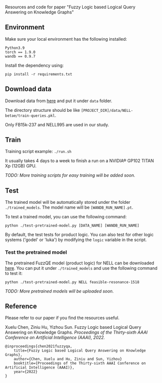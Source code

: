 Resources and code for paper "Fuzzy Logic based Logical Query Answering on Knowledge Graphs"


## Environment
Make sure your local environment has the following installed:

    Python3.9
    torch == 1.9.0
    wandb == 0.9.7
    

Install the dependency using:

    pip install -r requirements.txt


## Download data

Download data from [here](http://snap.stanford.edu/betae/KG_data.zip) and put it under `data` folder.

The directory structure should be like `[PROJECT_DIR]/data/NELL-betae/train-queries.pkl`.


Only FB15k-237 and NELL995 are used in our study.


## Train
Training script example: `./run.sh`

It usually takes 4 days to a week to finish a run on a NVIDIA® GP102 TITAN Xp (12GB) GPU. 



*TODO: More training scripts for easy training will be added soon.*



## Test

The trained model will be automatically stored under the folder `./trained_models`. The model name will be `[WANDB_RUN_NAME].pt`.

To test a trained model, you can use the following command:

    python ./test-pretrained-model.py [DATA_NAME] [WANDB_RUN_NAME]

By default, the test tests for product logic. You can also test for other logic systems ('godel' or 'luka') by modifying the `logic` variable in the script.


### Test the pretrained model

The pretrained FuzzQE model (product logic) for NELL can be downloaded [here](https://drive.google.com/file/d/15ByNcDayg5Vw67SaIk9ZPE3Gfa9tlTmo/view?usp=sharing). You can put it under `./trained_models` and use the following command to test it:

    python ./test-pretrained-model.py NELL feasible-resonance-1518


*TODO: More pretrained models will be uploaded soon.*



## Reference
Please refer to our paper if you find the resources useful. 

Xuelu Chen, Ziniu Hu, Yizhou Sun. Fuzzy Logic based Logical Query Answering on Knowledge Graphs. *Proceedings of the Thirty-sixth AAAI Conference on Artificial Intelligence (AAAI), 2022.*



    @inproceedings{chen2021fuzzyqa,
        title={Fuzzy Logic based Logical Query Answering on Knowledge Graphs},
        author={Chen, Xuelu and Hu, Ziniu and Sun, Yizhou}
        booktitle={Proceedings of the Thirty-sixth AAAI Conference on Artificial Intelligence (AAAI)},
        year={2022}
    }

